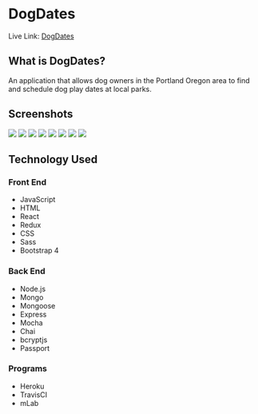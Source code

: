 # DogDates #

Live Link: [DogDates](https://thawing-reef-84959.herokuapp.com/)

## What is DogDates? ##

An application that allows dog owners in the Portland Oregon area to find and schedule dog play dates at local parks.

## Screenshots ##

<img src="/views/login.png">
<img src="/views/enroll.png">
<img src="/views/landing.png">
<img src="/views/landing2.png">
<img src="/views/navbar.png">
<img src="/views/create.png">
<img src="/views/dates.png">
<img src="/views/mydates.png">

## Technology Used ##

### Front End ###

* JavaScript
* HTML
* React
* Redux
* CSS
* Sass
* Bootstrap 4

### Back End ###

* Node.js
* Mongo
* Mongoose
* Express
* Mocha
* Chai
* bcryptjs
* Passport

### Programs ###

* Heroku
* TravisCI
* mLab
